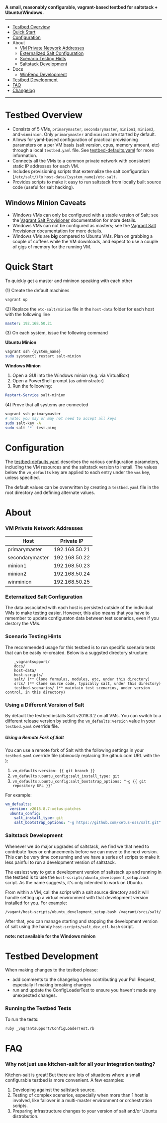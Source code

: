 __A small, reasonably configurable, vagrant-based testbed for saltstack + Ubuntu/Windows.__

---

* [Testbed Overview](#testbed-overview)
* [Quick Start](#quick-start)
* [Configuration](#configuration)
* About
	* [VM Private Network Addresses](#vm-private-network-addresses)
	* [Externalized Salt Configuration](#externalized-salt-configuration)
	* [Scenario Testing Hints](#scenario-testing-hints)
	* [Saltstack Development](#saltstack-development)
* Docs
	* [WinRepo Development](docs/using_winrepo.md)
* [Testbed Development](#testbed-development)
* [FAQ](#faq)
* [Changelog](CHANGELOG.md)

---

# Testbed Overview

* Consists of 5 VMs, `primarymaster`, `secondarymaster`, `minion1`, `minion2`, and `winminion`. Only `primarymaster` and `minion1` are started by default.
* Allows for yaml-based configuration of practical provisioning parameters on a per VM basis (salt version, cpus, memory amount, etc) through a local `testbed.yaml` file. See [testbed-defaults.yaml](testbed-defaults.yaml) for more information.
* Connects all the VMs to a common private network with consistent static IP addresses for each VM.
* Includes provisioning scripts that externalize the salt configuration (`/etc/salt/`) to `host-data/{system_name}/etc-salt`. 
* Provides scripts to make it easy to run saltstack from locally built source code (useful for salt hacking).

## Windows Minion Caveats

* Windows VMs can only be configured with a stable version of Salt; see the [Vagrant Salt Provisioner](https://www.vagrantup.com/docs/provisioning/salt.html) documentation for more details.
 * Windows VMs can not be configured as masters; see the [Vagrant Salt Provisioner](https://www.vagrantup.com/docs/provisioning/salt.html) documentation for more details.
 * Windows VMs are **big** compared to Ubuntu VMs. Plan on grabbing a couple of coffees while the VM downloads, and expect to use a couple of gigs of memory for the running VM. 

# Quick Start

To quickly get a master and mininon speaking with each other

(1) Create the default machines

```bash
vagrant up
```

(2) Replace the `etc-salt/minion` file in the `host-data` folder for each host with the following line 

```yaml
master: 192.168.50.21
```

(3) On each system, issue the following command

**Ubuntu Minion**

```bash
vagrant ssh {system_name}
sudo systemctl restart salt-minion
```

**Windows Minion**

1. Open a GUI into the Windows minion (e.g. via VirtualBox)
2. Open a PowerShell prompt (as adminstrator)
3. Run the folloowing:

```powershell
Restart-Service salt-minion
```

(4) Prove that all systems are connected

```bash
vagrant ssh primarymaster
# note: you may or may not need to accept all keys
sudo salt-key -A
sudo salt '*' test.ping
```

# Configuration

The [testbed-defaults.yaml](testbed-defaults.yaml) describes the various configuration parameters, including the VM resources and the saltstack version to install. The values below the `vm_defaults` key are applied to each entry under the `vms` key, unless specified.

The default values can be overwritten by creating a `testbed.yaml` file in the root directory and defining alternate values.

# About

### VM Private Network Addresses

| Host            | Private IP    |
|-----------------|---------------|
| primarymaster   | 192.168.50.21 |
| secondarymaster | 192.168.50.22 |
| minion1         | 192.168.50.23 |
| minion2         | 192.168.50.24 |
| winminion       | 192.168.50.25 |

### Externalized Salt Configuration

The data associated with each host is persisted outside of the individual VMs to make testing easier. However, this also means that you have to remember to update configuraton data between test scenarios, even if you destory the VMs.

### Scenario Testing Hints

The recommended usage for this testbed is to run specific scenario tests that can be easily re-created. Below is a suggsted directory structure:

```
	_vagrantsupport/
	docs/
	host-data/
	host-scripts/
	salt/ (** Clone formulas, modules, etc, under this directory)
	srcs/ (** Clone source code, typically salt, under this directory)
	testbed-scenarios/ (** maintain test scenarios, under version control, in this directory) 
```

### Using a Different Version of Salt

By default the testbed installs Salt v2018.3.2 on all VMs. You can switch to a different release version by setting the  `vm_defaults:version` value in your `testbed.yaml` override file.

##### Using a Remote Fork of Salt

You can use a remote fork of Salt with the following settings in your `testbed.yaml` override file (obivously replacing the github.com URL with the ):

1. `vm_defaults:version: {{ git branch }}`
1. `vm_defaults:ubuntu_config:salt_install_type: git`
2. `vm_defaults:ubuntu_config:salt_bootstrap_options: "-g {{ git repository URL }}"`

For example:

```yaml
vm_defaults:
  version: v2015.8.7-xetus-patches
  ubuntu_config:
    salt_install_type: git
    salt_bootstrap_options: "-g https://github.com/xetus-oss/salt.git"
```


### Saltstack Development

Whenever we do major upgrades of saltstack, we find we that need to contribute fixes or enhancements before we can move to the next version. This can be very time consuming and we have a series of scripts to make it less painful to run a development version of saltstack.

The easiest way to get a development version of saltstack up and running in the testbed is to use the `host-scripts/ubuntu_development_setup.bash` script. As the name suggests, it's only intended to work on Ubuntu. 

From within a VM, call the script with a salt source directory and it will handle setting up a virtual environment with that development version installed for you. For example:

```
/vagant/host-scripts/ubuntu_development_setup.bash /vagrant/srcs/salt/
```

 After that, you can manage starting and stopping the development version of salt using the handy `host-scripts/salt_dev_ctl.bash` script.

 **note: not available for the Windows minion**

# Testbed Development

When making changes to the testbed please:

* add comments to the changelog when contributing your Pull Request, especially if making breaking changes
* run and update the ConfigLoaderTest to ensure you haven't made any unexpected changes.

### Running the Testbed Tests

To run the tests:

```bash
ruby _vagrantsupport/ConfigLoaderTest.rb 
```

# FAQ

### Why not just use kitchen-salt for all your integration testing?

Kitchen-salt is great! But there are lots of situations where a small configurable testbed is more convenient. A few examples:

1. Developing against the saltstack source.
2. Testing of complex scenarios, especially when more than 1 host is involved, like failover in a multi-master environment or orchestration scripts.
3. Preparing infrastructure changes to your version of salt and/or Ubuntu distrobution.

